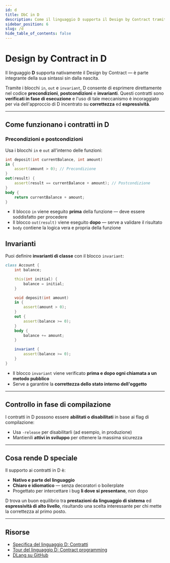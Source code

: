 ```yaml
---
id: d
title: DbC in D
description: Come il linguaggio D supporta il Design by Contract tramite i blocchi nativi in, out e invariant.
sidebar_position: 6
slug: /d
hide_table_of_contents: false
---
```


# Design by Contract in D

Il linguaggio **D** supporta nativamente il Design by Contract — è parte integrante della sua sintassi sin dalla nascita.

Tramite i blocchi `in`, `out` e `invariant`, D consente di esprimere direttamente nel codice **precondizioni**, **postcondizioni** e **invarianti**. Questi contratti sono **verificati in fase di esecuzione** e l'uso di tale meccanismo è incoraggiato per via dell'approccio di D incentrato su **correttezza** ed **espressività**.

---

## Come funzionano i contratti in D

### Precondizioni e postcondizioni

Usa i blocchi `in` e `out` all'interno delle funzioni:

```d
int deposit(int currentBalance, int amount)
in {
    assert(amount > 0); // Precondizione
}
out(result) {
    assert(result == currentBalance + amount); // Postcondizione
}
body {
    return currentBalance + amount;
}
```

- Il blocco `in` viene eseguito **prima** della funzione — deve essere soddisfatto per procedere
- Il blocco `out(result)` viene eseguito **dopo** — serve a validare il risultato
- `body` contiene la logica vera e propria della funzione

## Invarianti

Puoi definire **invarianti di classe** con il blocco `invariant`:

```d
class Account {
    int balance;

    this(int initial) {
        balance = initial;
    }

    void deposit(int amount)
    in {
        assert(amount > 0);
    }
    out {
        assert(balance >= 0);
    }
    body {
        balance += amount;
    }

    invariant {
        assert(balance >= 0);
    }
}
```

- Il blocco `invariant` viene verificato **prima e dopo ogni chiamata a un metodo pubblico**
- Serve a garantire la **correttezza dello stato interno dell'oggetto**

---

## Controllo in fase di compilazione

I contratti in D possono essere **abilitati o disabilitati** in base ai flag di compilazione:

- Usa `-release` per disabilitarli (ad esempio, in produzione)
- Mantienili **attivi in sviluppo** per ottenere la massima sicurezza

---

## Cosa rende D speciale

Il supporto ai contratti in D è:

- **Nativo e parte del linguaggio**
- **Chiaro e idiomatico** — senza decoratori o boilerplate
- Progettato per intercettare i bug **lì dove si presentano**, non dopo

D trova un buon equilibrio tra **prestazioni da linguaggio di sistema** ed **espressività di alto livello**, risultando una scelta interessante per chi mette la correttezza al primo posto.

---

## Risorse

- [Specifica del linguaggio D: Contratti](https://dlang.org/spec/contracts.html)
- [Tour del linguaggio D: Contract programming](https://tour.dlang.org/tour/en/gems/contract-programming)
- [DLang su GitHub](https://github.com/dlang)
